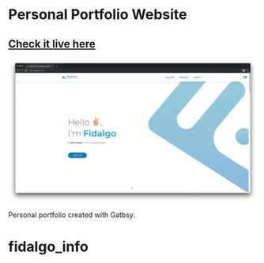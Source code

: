 # Personal Portfolio Website

## [Check it live here](https://fidalgodev.com/)

![Thumbnail](thumbnail.png)

Personal portfolio created with Gatbsy.
# fidalgo_info
